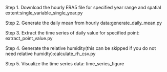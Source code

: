 Step 1. Download the hourly ERA5 file for specified year range and spatial extent:single_variable_single_year.py

Step 2. Generate the daily mean from hourly data:generate_daily_mean.py

Step 3. Extract the time series of daily value for specified point: extract_point_value.py

Step 4. Generate the relative humidity(this can be skipped if you do not need relative humidty):calculate_rh_csv.py

Step 5. Visualize the time series data: time_series_figure
